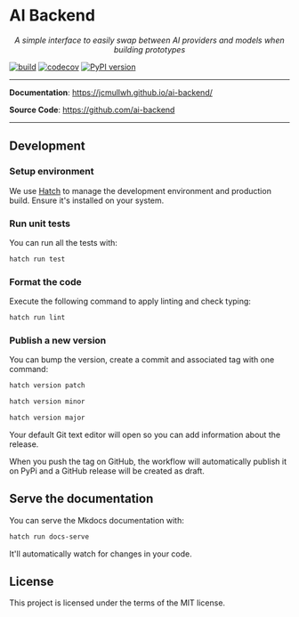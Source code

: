# AI Backend

<p align="center">
    <em>A simple interface to easily swap between AI providers and models when building prototypes</em>
</p>

[![build](https://github.com/ai-backend/workflows/Build/badge.svg)](https://github.com/ai-backend/actions)
[![codecov](https://codecov.io/gh/ai-backend/branch/master/graph/badge.svg)](https://codecov.io/gh/ai-backend)
[![PyPI version](https://badge.fury.io/py/ai-backend.svg)](https://badge.fury.io/py/ai-backend)

---

**Documentation**: <a href="https://jcmullwh.github.io/ai-backend/" target="_blank">https://jcmullwh.github.io/ai-backend/</a>

**Source Code**: <a href="https://github.com/ai-backend" target="_blank">https://github.com/ai-backend</a>

---

## Development

### Setup environment

We use [Hatch](https://hatch.pypa.io/latest/install/) to manage the development environment and production build. Ensure it's installed on your system.

### Run unit tests

You can run all the tests with:

```bash
hatch run test
```

### Format the code

Execute the following command to apply linting and check typing:

```bash
hatch run lint
```

### Publish a new version

You can bump the version, create a commit and associated tag with one command:

```bash
hatch version patch
```

```bash
hatch version minor
```

```bash
hatch version major
```

Your default Git text editor will open so you can add information about the release.

When you push the tag on GitHub, the workflow will automatically publish it on PyPi and a GitHub release will be created as draft.

## Serve the documentation

You can serve the Mkdocs documentation with:

```bash
hatch run docs-serve
```

It'll automatically watch for changes in your code.

## License

This project is licensed under the terms of the MIT license.
